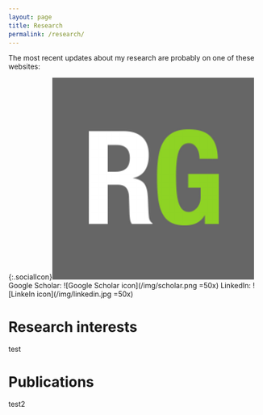 ```yaml
---
layout: page
title: Research
permalink: /research/
---
```


The most recent updates about my research are probably on one of these websites:

{:.socialIcon}[![ResearchGate icon](/img/ResearchGate.png)](https://www.researchgate.net/profile/Etienne_Michon2)
Google Scholar: ![Google Scholar icon](/img/scholar.png =50x)
LinkedIn: ![LinkeIn icon](/img/linkedin.jpg =50x)

# Research interests

test

# Publications

test2

